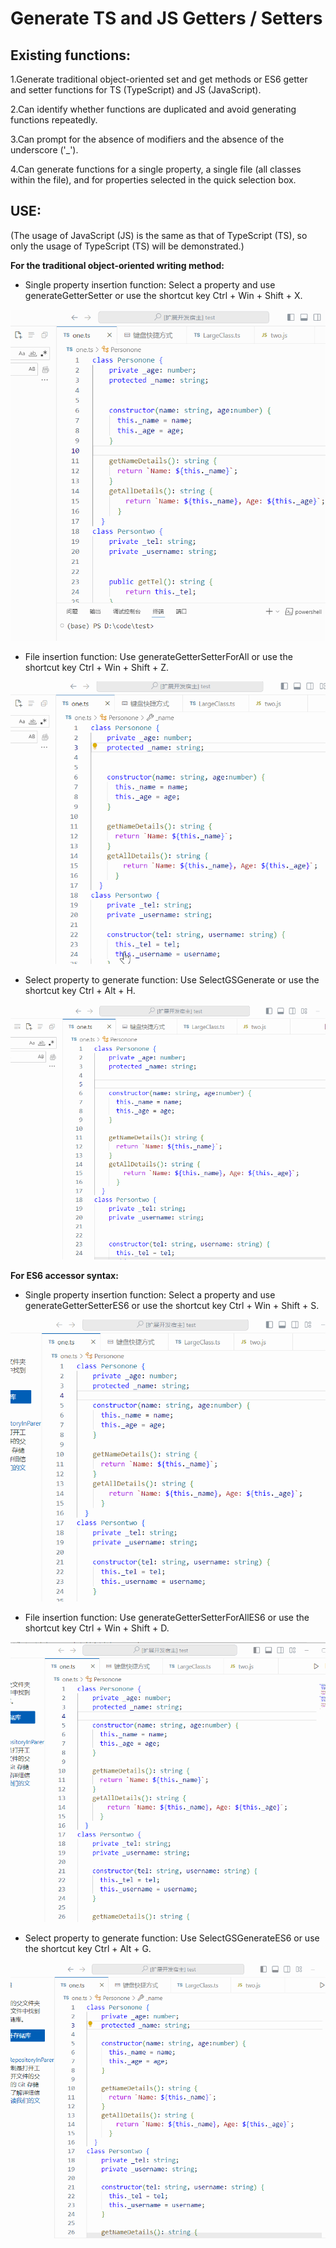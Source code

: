 # Generate TS and JS Getters / Setters

## Existing functions:

1.Generate traditional object-oriented set and get methods or ES6 getter and setter functions for TS (TypeScript) and JS (JavaScript).

2.Can identify whether functions are duplicated and avoid generating functions repeatedly.

3.Can prompt for the absence of modifiers and the absence of the underscore ('_').

4.Can generate functions for a single property, a single file (all classes within the file), and for properties selected in the quick selection box.

## USE:

(The usage of JavaScript (JS) is the same as that of TypeScript (TS), so only the usage of TypeScript (TS) will be demonstrated.)

**For the traditional object-oriented writing method:**

+ Single property insertion function: Select a property and use generateGetterSetter or use the shortcut key Ctrl + Win + Shift + X.

![img](./pic/single.gif)

+ File insertion function: Use generateGetterSetterForAll or use the shortcut key Ctrl + Win + Shift + Z.

![img](./pic/all.gif)

+ Select property to generate function: Use SelectGSGenerate or use the shortcut key Ctrl + Alt + H.

![img](./pic/select.gif)

**For ES6 accessor syntax:**

+ Single property insertion function: Select a property and use generateGetterSetterES6 or use the shortcut key Ctrl + Win + Shift + S.

![img](./pic/singleES6.gif)

+ File insertion function: Use generateGetterSetterForAllES6 or use the shortcut key Ctrl + Win + Shift + D.

![img](./pic/allES6.gif)

+ Select property to generate function: Use SelectGSGenerateES6 or use the shortcut key Ctrl + Alt + G.

![img](./pic/selectES6.gif)